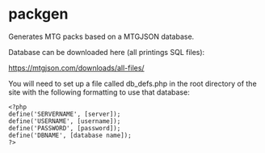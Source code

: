 # packgen

Generates MTG packs based on a MTGJSON database.

Database can be downloaded here (all printings SQL files):

https://mtgjson.com/downloads/all-files/

You will need to set up a file called db_defs.php in the root directory of the site with the following formatting to use that database:

```
<?php
define('SERVERNAME', [server]);
define('USERNAME', [username]);
define('PASSWORD', [password]);
define('DBNAME', [database name]);
?>
```
